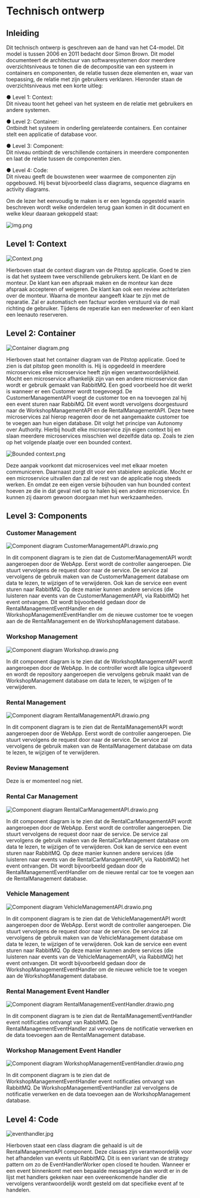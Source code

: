 ﻿# Technisch ontwerp
## Inleiding
Dit technisch ontwerp is geschreven aan de hand van het C4-model. Dit model is tussen
2006 en 2011 bedacht door Simon Brown. Dit model documenteert de architectuur van
softwaresystemen door meerdere overzichtsniveaus te tonen die de decompositie van een
systeem in containers en componenten, de relatie tussen deze elementen en, waar van
toepassing, de relatie met zijn gebruikers verklaren. Hieronder staan de overzichtsniveaus
met een korte uitleg:

● Level 1: Context: <br>
Dit niveau toont het geheel van het systeem en de relatie met
gebruikers en andere systemen.

● Level 2: Container: <br>
Ontbindt het systeem in onderling gerelateerde containers. Een
container stelt een applicatie of database voor.

● Level 3: Component: <br>
Dit niveau ontbindt de verschillende containers in meerdere
componenten en laat de relatie tussen de componenten zien.

● Level 4: Code: <br>
Dit niveau geeft de bouwstenen weer waarmee de componenten zijn
opgebouwd. Hij bevat bijvoorbeeld class diagrams, sequence diagrams en activity
diagrams.

Om de lezer het eenvoudig te maken is er een legenda opgesteld waarin beschreven wordt
welke onderdelen terug gaan komen in dit document en welke kleur daaraan gekoppeld
staat:

![img.png](img.png)

## Level 1: Context

![Context.png](images%2FContext.png)

Hierboven staat de context diagram van de Pitstop applicatie. Goed te zien is dat het systeem twee verschillende gebruikers kent.
De klant en de monteur. De klant kan een afspraak maken en de monteur kan deze afspraak accepteren of weigeren. 
De klant kan ook een review achterlaten over de monteur. Waarna de monteur aangeeft klaar te zijn met de reparatie. Zal
er automatisch een factuur worden verstuurd via de mail richting de gebruiker. Tijdens de reperatie kan een medewerker of een klant
een leenauto reserveren. 


## Level 2: Container
![Container diagram.png](images%2FContainer%20diagram.png)

Hierboven staat het container diagram van de Pitstop applicatie. Goed te zien is dat pitstop geen monolith is. Hij is
opgedeeld in meerdere microservices elke microservice heeft zijn eigen verantwoordelijkheid. Mocht een microservice afhankelijk
zijn van een andere microservice dan wordt er gebruik gemaakt van RabbitMQ. Een goed voorbeeld hoe dit werkt is wanneer er een Customer wordt
toegevoegd. De CustomerManagementAPI voegt de customer toe en na toevoegen zal hij een event sturen naar RabbiMQ. Dit event
wordt vervolgens doorgestuurd naar de WorkshopManagementAPI en de RentalManagementAPI. Deze twee microservices zal hierop reageren
door de net aangemaakte customer toe te voegen aan hun eigen database. Dit volgt het principe van Autonomy over Authority.
Hierbij houdt elke microservice zijn eigen context bij en slaan meerdere microservices misschien wel dezelfde data op. Zoals te zien
op het volgende plaatje over een bounded context.

![Bounded context.png](images%2FBounded%20context.png)

Deze aanpak voorkomt dat microservices veel met elkaar moeten communiceren. Daarnaast zorgt dit voor een stabielere applicatie.
Mocht er een microservice uitvallen dan zal de rest van de applicatie nog steeds werken. En omdat ze een eigen versie bijhouden
van hun bounded context hoeven ze die in dat geval niet op te halen bij een andere microservice. En kunnen zij daarom gewoon
doorgaan met hun werkzaamheden.

## Level 3: Components

### Customer Management

![Component diagram CustomerManagementAPI.drawio.png](images%2FComponent%20diagram%20CustomerManagementAPI.drawio.png)

In dit component diagram is te zien dat de CustomerManagementAPI wordt aangeroepen door de WebApp. Eerst wordt de controller aangeroepen. Die stuurt vervolgens de request door naar de service. De service zal vervolgens de gebruik maken van de CustomerManagement database om data te lezen, te wijzigen of te verwijderen. Ook kan de service een event sturen naar RabbitMQ. Op deze manier kunnen andere services (die luisteren naar events van de CustomerManagementAPI, via RabbitMQ) het event ontvangen. Dit wordt bijvoorbeeld gedaan door de RentalManagementEventHandler en de WorkshopManagementEventHandler om de nieuwe customer toe te voegen aan de de RentalManagement en de WorkshopManagement database.

### Workshop Management

![Component diagram Workshop.drawio.png](images%2FComponent%20diagram%20Workshop.drawio.png)

In dit component diagram is te zien dat de WorkshopManagementAPI wordt aangeroepen door de WebApp. In de controller wordt alle logica uitgevoerd en wordt de repository aangeroepen die vervolgens gebruik maakt van de WorkshopManagement database om data te lezen, te wijzigen of te verwijderen.

### Rental Management

![Component diagram RentalManagementAPI.drawio.png](images%2FComponent%20diagram%20RentalManagementAPI.drawio.png)

In dit component diagram is te zien dat de RentalManagementAPI wordt aangeroepen door de WebApp. Eerst wordt de controller aangeroepen. Die stuurt vervolgens de request door naar de service. De service zal vervolgens de gebruik maken van de RentalManagement database om data te lezen, te wijzigen of te verwijderen.

### Review Management

Deze is er momenteel nog niet.

### Rental Car Management

![Component diagram RentalCarManagementAPI.drawio.png](images%2FComponent%20diagram%20RentalCarManagementAPI.drawio.png)

In dit component diagram is te zien dat de RentalCarManagementAPI wordt aangeroepen door de WebApp. Eerst wordt de controller aangeroepen. Die stuurt vervolgens de request door naar de service. De service zal vervolgens de gebruik maken van de RentalCarManagement database om data te lezen, te wijzigen of te verwijderen. Ook kan de service een event sturen naar RabbitMQ. Op deze manier kunnen andere services (die luisteren naar events van de RentalCarManagementAPI, via RabbitMQ) het event ontvangen. Dit wordt bijvoorbeeld gedaan door de RentalManagementEventHandler om de nieuwe rental car toe te voegen aan de RentalManagement database.

### Vehicle Management

![Component diagram VehicleManagementAPI.drawio.png](images%2FComponent%20diagram%20VehicleManagementAPI.drawio.png)

In dit component diagram is te zien dat de VehicleManagementAPI wordt aangeroepen door de WebApp. Eerst wordt de controller aangeroepen. Die stuurt vervolgens de request door naar de service. De service zal vervolgens de gebruik maken van de VehicleManagement database om data te lezen, te wijzigen of te verwijderen. Ook kan de service een event sturen naar RabbitMQ. Op deze manier kunnen andere services (die luisteren naar events van de VehicleManagementAPI, via RabbitMQ) het event ontvangen. Dit wordt bijvoorbeeld gedaan door de WorkshopManagementEventHandler om de nieuwe vehicle toe te voegen aan de WorkshopManagement database.

### Rental Management Event Handler

![Component diagram RentalManagementEventHandler.drawio.png](images%2FComponent%20diagram%20RentalManagementEventHandler.drawio.png)

In dit component diagram is te zien dat de RentalManagementEventHandler event notificaties ontvangt van RabbitMQ. De RentalManagementEventHandler zal vervolgens de notificatie verwerken en de data toevoegen aan de RentalManagement database.

### Workshop Management Event Handler

![Component diagram WorkshopManagementEventHandler.drawio.png](images%2FComponent%20diagram%20WorkshopManagementEventHandler.drawio.png)

In dit component diagram is te zien dat de WorkshopManagementEventHandler event notificaties ontvangt van RabbitMQ. De WorkshopManagementEventHandler zal vervolgens de notificatie verwerken en de data toevoegen aan de WorkshopManagement database.

## Level 4: Code
![eventhandler.jpg](images%2Feventhandler.jpg)

Hierboven staat een class diagram die gehaald is uit de RentalManagementAPI component. Deze classes zijn verantwoordelijk
voor het afhandelen van events uit RabbitMQ. Dit is een variant van de strategy pattern om zo de
EventHandlerWorker open closed te houden. Wanneer er een event binnenkomt met een bepaalde messagetype dan wordt er in de
lijst met handlers gekeken naar een overeenkomende handler die vervolgens verantwoordelijk wordt gesteld om dat specifieke
event af te handelen.